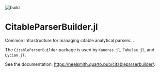 ![build](https://github.com/HCMID/Orthography.jl/actions/workflows/Documentation.yml/badge.svg)



# CitableParserBuilder.jl

Common infrastructure for managing citable analytical parsers. .

The `CitableParserBuilder` package is used by `Kanones.jl`, `Tabulae.jl`, and `Lycian.jl`.


See the documentation:  <https://neelsmith.quarto.pub/citableparserbuilder/>.
